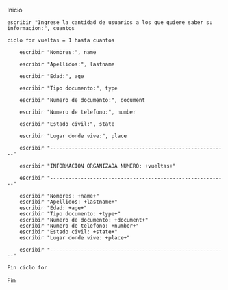 Inicio

    escribir "Ingrese la cantidad de usuarios a los que quiere saber su informacion:", cuantos

    ciclo for vueltas = 1 hasta cuantos

        escribir "Nombres:", name

        escribir "Apellidos:", lastname

        escribir "Edad:", age

        escribir "Tipo documento:", type

        escribir "Numero de documento:", document

        escribir "Numero de telefono:", number

        escribir "Estado civil:", state

        escribir "Lugar donde vive:", place

        escribir "----------------------------------------------------------"

        escribir "INFORMACION ORGANIZADA NUMERO: +vueltas+"

        escribir "----------------------------------------------------------"

        escribir "Nombres: +name+"
        escribir "Apellidos: +lastname+"
        escribir "Edad: +age+"
        escribir "Tipo documento: +type+"
        escribir "Numero de documento: +document+"
        escribir "Numero de telefono: +number+"
        escribir "Estado civil: +state+"
        escribir "Lugar donde vive: +place+"

        escribir "----------------------------------------------------------"

    Fin ciclo for

Fin